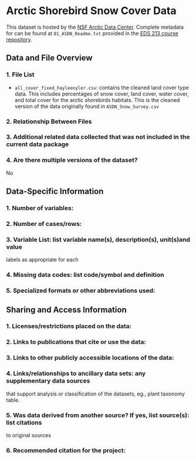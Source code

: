 # Arctic Shorebird Snow Cover Data

This dataset is hosted by the [NSF Arctic Data Center](https://arcticdata.io). Complete metadata for can be found at `01_ASDN_Readme.txt` provided in the [EDS 213 course repository](https://github.com/UCSB-Library-Research-Data-Services/bren-meds213-spring-2024-class-data/week1).

## Data and File Overview

### 1. File List

- `all_cover_fixed_hayleeoyler.csv`: contains the cleaned land cover type data. This includes percentages of snow cover, land cover, water cover, and total cover for the arctic shorebirds habitats. This is the cleaned version of the data originally found in `ASDN_Snow_Survey.csv`

### 2. Relationship Between Files

### 3. Additional related data collected that was not included in the current data package

### 4. Are there multiple versions of the dataset?

No

## Data-Specific Information

### 1. Number of variables:

### 2. Number of cases/rows:

### 3.  Variable List: list variable name(s), description(s), unit(s)and value 
labels as appropriate for each

### 4. Missing data codes: list code/symbol and definition

### 5. Specialized formats or other abbreviations used:

## Sharing and Access Information

### 1. Licenses/restrictions placed on the data:

### 2. Links to publications that cite or use the data:

### 3. Links to other publicly accessible locations of the data:

### 4. Links/relationships to ancillary data sets: any supplementary data sources 
that support analysis or classification of the datasets, eg., plant taxonomy table.

### 5. Was data derived from another source? If yes, list source(s): list citations 
to original sources

### 6. Recommended citation for the project: